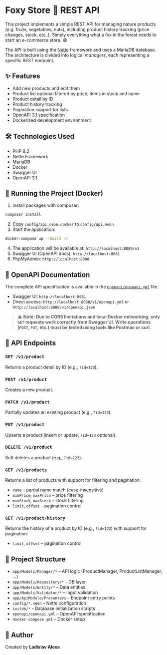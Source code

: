 # Foxy Store 🦊 REST API

This project implements a simple REST API for managing nature products (e.g. fruits, vegetables, nuts), including product history tracking (price changes, stock, etc..). Simply everything what a fox in the forest needs to start an e-commerce store. 😄

The API is built using the [Nette](https://nette.org/) framework and uses a MariaDB database. The architecture is divided into logical *managers*, each representing a specific REST endpoint.

## ✨ Features

* Add new products and edit them
* Product list optional filtered by price, items in stock and name
* Product detail by ID
* Product history tracking
* Pagination support for lists
* OpenAPI 3.1 specification
* Dockerized development environment

## 🛠️ Technologies Used

* PHP 8.2
* Nette Framework
* MariaDB
* Docker
* Swagger UI
* OpenAPI 3.1

## 🚀 Running the Project (Docker)

1. Install packages with composer:

```bash
composer install
```

2. Copy `config/api.neon.docker` to `config/api.neon`
3. Start the application:

```bash
docker-compose up --build -d
```

4. The application will be available at: `http://localhost:8080/v1`
5. Swagger UI (OpenAPI docs): `http://localhost:8081`
6. PhpMyAdmin: `http://localhost:8090`

## 📘️ OpenAPI Documentation

The complete API specification is available in the [`openapi/openapi.yml`](openapi/openapi.yml) file.

* Swagger UI: `http://localhost:8081`
* Direct access: `http://localhost:8080/v1/openapi.yml` or `http://localhost:8080/v1/openapi.json`

> ⚠️ **Note: Due to CORS limitations and local Docker networking, only `GET` requests work correctly from Swagger UI. Write operations (`POST`, `PUT`, etc.) must be tested using tools like Postman or curl.**

## 🔄 API Endpoints

### `GET /v1/product`

Returns a product detail by ID (e.g., `?id=123`).

### `POST /v1/product`

Creates a new product.

### `PATCH /v1/product`

Partially updates an existing product (e.g., `?id=123`).

### `PUT /v1/product`

Upserts a product (insert or update, `?id=123` optional).

### `DELETE /v1/product`

Soft deletes a product (e.g., `?id=123`).

### `GET /v1/products`

Returns a list of products with support for filtering and pagination:

* `name` – partial name match (case-insensitive)
* `minPrice`, `maxPrice` – price filtering
* `minStock`, `maxStock` – stock filtering
* `limit`, `offset` – pagination control

### `GET /v1/product/history`

Returns the history of a product by ID (e.g., `?id=123`) with support for pagination:

* `limit`, `offset` – pagination control

## 🧰 Project Structure

* `app/Models/Manager/*` – API logic (ProductManager, ProductListManager, ...)
* `app/Models/Repository/*` – DB layer
* `app/Models/Entity/*` – Data entities
* `app/Models/Validator/*` – Input validation
* `app/ApiModule/Presenters` – Endpoint entry points
* `config/*.neon` – Nette configuration
* `initdb/*` - Database initialization scripts
* `openapi/openapi.yml` – OpenAPI specification
* `docker-compose.yml` – Docker setup

## 🦊 Author

Created by **Ladislav Alexa**
